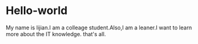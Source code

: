 # Hello-world
My name is lijian.I am a colleage student.Also,I am a leaner.I want to learn more about the IT knowledge.
that's all.
